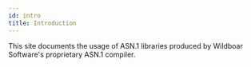 ```yaml
---
id: intro
title: Introduction
---
```


This site documents the usage of ASN.1 libraries produced by Wildboar Software's
proprietary ASN.1 compiler.
